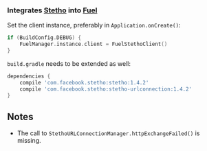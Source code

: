 ### Integrates [Stetho](http://facebook.github.io/stetho/) into [Fuel](https://github.com/kittinunf/Fuel)

Set the client instance, preferably in `Application.onCreate()`:

```kotlin
if (BuildConfig.DEBUG) {
	FuelManager.instance.client = FuelStethoClient()
}
```

`build.gradle` needs to be extended as well:

```gradle
dependencies {
	compile 'com.facebook.stetho:stetho:1.4.2'
	compile 'com.facebook.stetho:stetho-urlconnection:1.4.2'
}
```

## Notes

* The call to `StethoURLConnectionManager.httpExchangeFailed()` is missing.
